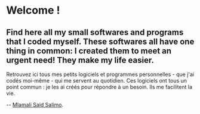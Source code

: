 # Welcome !

Find here all my small softwares and programs that I coded myself. 
These softwares all have one thing in common: I created them to meet an urgent need! 
They make my life easier.
--
Retrouvez ici tous mes petits logiciels et programmes personnelles - que j'ai codés moi-même - qui me servent au quotidien. 
Ces logiciels ont tous un point commun : je les ai créés pour répondre à un besoin. Ils me facilitent la vie.

--
[Mlamali Said Salimo](https://www.linkedin.com/in/mlamalisaidsalimo/).
